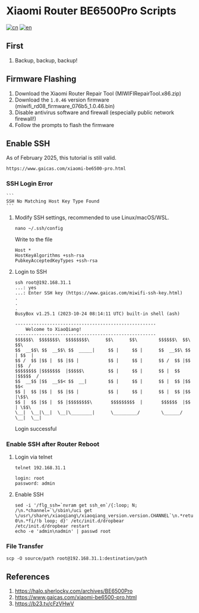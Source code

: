 # Xiaomi Router BE6500Pro Scripts
[![cn](https://img.shields.io/badge/lang-cn-green.svg)](README.md)
[![en](https://img.shields.io/badge/lang-en-red.svg)](README.en.md)

## First
1. Backup, backup, backup!

## Firmware Flashing
1. Download the Xiaomi Router Repair Tool (MIWIFIRepairTool.x86.zip)
1. Download the `1.0.46` version firmware (miwifi_rd08_firmware_076b5_1.0.46.bin)
1. Disable antivirus software and firewall (especially public network firewall!)
1. Follow the prompts to flash the firmware

## Enable SSH
As of February 2025, this tutorial is still valid.
```
https://www.gaicas.com/xiaomi-be6500-pro.html
```

### SSH Login Error
    ```
    SSH No Matching Host Key Type Found
    ```
1. Modify SSH settings, recommended to use Linux/macOS/WSL.
    ```
    nano ~/.ssh/config
    ```
    Write to the file
    ```
    Host *
    HostKeyAlgorithms +ssh-rsa
    PubkeyAcceptedKeyTypes +ssh-rsa
    ```
1. Login to SSH
    ```
    ssh root@192.168.31.1
    ...: yes
    ...: Enter SSH key (https://www.gaicas.com/miwifi-ssh-key.html)
    .
    .
    .
    BusyBox v1.25.1 (2023-10-24 08:14:11 UTC) built-in shell (ash)

    -----------------------------------------------------
        Welcome to XiaoQiang!
    -----------------------------------------------------
    $$$$$$\  $$$$$$$\  $$$$$$$$\      $$\      $$\        $$$$$$\  $$\   $$\
    $$  __$$\ $$  __$$\ $$  _____|     $$ |     $$ |      $$  __$$\ $$ | $$  |
    $$ /  $$ |$$ |  $$ |$$ |           $$ |     $$ |      $$ /  $$ |$$ |$$  /
    $$$$$$$$ |$$$$$$$  |$$$$$\         $$ |     $$ |      $$ |  $$ |$$$$$  /
    $$  __$$ |$$  __$$< $$  __|        $$ |     $$ |      $$ |  $$ |$$  $$<
    $$ |  $$ |$$ |  $$ |$$ |           $$ |     $$ |      $$ |  $$ |$$ |\$$\
    $$ |  $$ |$$ |  $$ |$$$$$$$$\       $$$$$$$$$  |       $$$$$$  |$$ | \$$\
    \__|  \__|\__|  \__|\________|      \_________/        \______/ \__|  \__|

    ```
    Login successful

### Enable SSH after Router Reboot
1. Login via telnet
    ```
    telnet 192.168.31.1

    login: root
    password: admin
    ```
2. Enable SSH
    ```
    sed -i '/flg_ssh=`nvram get ssh_en`/{:loop; N; /\n.*channel=`\/sbin\/uci get \/usr\/share\/xiaoqiang\/xiaoqiang_version.version.CHANNEL`\n.*return 0\n.*fi/!b loop; d}' /etc/init.d/dropbear
    /etc/init.d/dropbear restart
    echo -e 'admin\nadmin' | passwd root
    ```

### File Transfer
```
scp -O source/path root@192.168.31.1:destination/path
```

## References
1. https://halo.sherlocky.com/archives/BE6500Pro
1. https://www.gaicas.com/xiaomi-be6500-pro.html
1. https://b23.tv/cFzVHwV